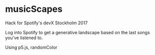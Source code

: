 # musicScapes
Hack for Spotify's devX Stockholm 2017

Log into Spotify to get a generative landscape based on the last songs you've listened to.

Using p5.js, randomColor
